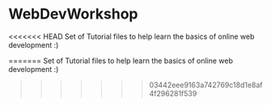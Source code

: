 # WebDevWorkshop
<<<<<<< HEAD
Set of Tutorial files to help learn the basics of online web development :)


=======
Set of Tutorial files to help learn the basics of online web development :)
>>>>>>> 03442eee9163a742769c18d1e8af4f296281f539

